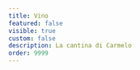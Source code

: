 ```yaml
---
title: Vino
featured: false
visible: true
custom: false
description: La cantina di Carmelo
order: 9999
---
```

